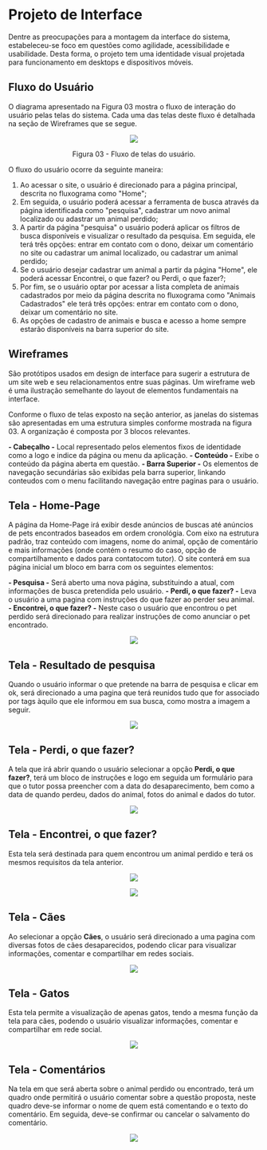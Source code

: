 
# Projeto de Interface

Dentre as preocupações para a montagem da interface do sistema, estabeleceu-se foco em questões como agilidade, acessibilidade e usabilidade. Desta forma, o projeto tem uma identidade visual projetada para funcionamento em desktops e dispositivos móveis.

## Fluxo do Usuário

O diagrama apresentado na Figura 03 mostra o fluxo de interação do usuário pelas telas do sistema. Cada uma das telas deste fluxo é detalhada na seção de Wireframes que se segue. 


<p align="center">
<img src="https://github.com/ICEI-PUC-Minas-PMV-ADS/pmv-ads-2022-1-e1-proj-web-t2-face-pet/blob/main/documentos/Fluxo_Face_Pet.jpg")
 </p>

<p align="center"> Figura 03 - Fluxo de telas do usuário. </p>

O fluxo do usuário ocorre da seguinte maneira:

1) Ao acessar o site, o usuário é direcionado para a página principal, descrita no fluxograma como "Home";
2) Em seguida, o usuário poderá acessar a ferramenta de busca através da página identificada como "pesquisa", cadastrar um novo animal localizado ou adastrar um animal perdido;
3) A partir da página "pesquisa" o usuário poderá aplicar os filtros de busca disponíveis e visualizar o resultado da pesquisa. Em seguida, ele terá três opções: entrar em contato com o dono, deixar um comentário no site ou cadastrar um animal localizado, ou cadastrar um animal perdido;
4) Se o usuário desejar cadastrar um animal a partir da página "Home", ele poderá acessar Encontrei, o que fazer? ou Perdi, o que fazer?;
5) Por fim, se o usuário optar por acessar a lista completa de animais cadastrados por meio da página descrita no fluxograma como "Animais Cadastrados" ele terá três opções: entrar em contato com o dono, deixar um comentário no site.
6) As opções de cadastro de animais e busca e acesso a home sempre estarão disponíveis na barra superior do site.


## Wireframes

São protótipos usados em design de interface para sugerir a estrutura de um site web e seu relacionamentos entre suas páginas. Um wireframe web é uma ilustração semelhante do layout de elementos fundamentais na interface.

Conforme o fluxo de telas exposto na seção anterior, as janelas do sistemas são apresentadas em uma estrutura simples conforme mostrada na figura 03. A organização é composta por 3 blocos relevantes. 

**- Cabeçalho -** Local representado pelos elementos fixos de identidade como a logo e indice da página ou menu da aplicação.
**- Conteúdo -** Exibe o conteúdo da página aberta em questão.
**- Barra Superior -** Os elementos de navegação secundárias são exibidas pela barra superior, linkando conteudos com o menu facilitando navegação entre paginas para o usuário.

## Tela - Home-Page

 A página da Home-Page irá exibir desde anúncios de buscas até anúncios de pets encontrados baseados em ordem cronológia. Com eixo na estrutura padrão, traz conteúdo com imagens, nome do animal, opção de comentário e mais informações (onde contém o resumo do caso, opção de compartilhamento e dados para contatocom tutor). O site conterá em sua página inicial um bloco em barra com os seguintes elementos:
 
 **- Pesquisa -** Será aberto uma nova página, substituindo a atual, com informações de busca pretendida pelo usuário.
 **- Perdi, o que fazer? -** Leva o usuário a uma pagina com instruções do que fazer ao perder seu animal.
 **- Encontrei, o que fazer? -** Neste caso o usuário que encontrou o pet perdido será direcionado para realizar instruções de como anunciar o pet encontrado.
 
 <p align="center">
<img src="https://github.com/ICEI-PUC-Minas-PMV-ADS/pmv-ads-2022-1-e1-proj-web-t2-face-pet/blob/3ee3b1aa31b5cd99a7a27baf544f1df0d0905221/docs/img/PAGINA%20HOME.png")
     </p>
     
 ## Tela - Resultado de pesquisa
 
 Quando o usuário informar o que pretende na barra de pesquisa e clicar em ok, será direcionado a uma pagina que terá reunidos tudo que for associado por tags àquilo que ele informou em sua busca, como mostra a imagem a seguir. 
 
 <p align="center">
<img src="https://github.com/ICEI-PUC-Minas-PMV-ADS/pmv-ads-2022-1-e1-proj-web-t2-face-pet/blob/3ee3b1aa31b5cd99a7a27baf544f1df0d0905221/docs/img/PAGINA%20PESQUISA.png")
     </p>
 
 ## Tela - Perdi, o que fazer?
 
 A tela que irá abrir quando o usuário selecionar a opção **Perdi, o que fazer?**, terá um bloco de instruções e logo em seguida um formulário para que o tutor possa preencher com a data do desaparecimento, bem como a data de quando perdeu, dados do animal, fotos do animal e dados do tutor. 
 
  <p align="center">
<img src="https://github.com/ICEI-PUC-Minas-PMV-ADS/pmv-ads-2022-1-e1-proj-web-t2-face-pet/blob/3ee3b1aa31b5cd99a7a27baf544f1df0d0905221/docs/img/PERDI,%20O%20QUE%20FAZER_.png")
      </p>
  
  ## Tela - Encontrei, o que fazer?
  
  Esta tela será destinada para quem encontrou um animal perdido e terá os mesmos requisitos da tela anterior.
  
   <p align="center">
<img src="https://github.com/ICEI-PUC-Minas-PMV-ADS/pmv-ads-2022-1-e1-proj-web-t2-face-pet/blob/3ee3b1aa31b5cd99a7a27baf544f1df0d0905221/docs/img/ENCONTREI,%20O%20QUE%20FAZER_.png")
     </p>
 
  <p align="center">
<img src="https://github.com/ICEI-PUC-Minas-PMV-ADS/pmv-ads-2022-1-e1-proj-web-t2-face-pet/blob/3ee3b1aa31b5cd99a7a27baf544f1df0d0905221/docs/img/ENCONTREI%20O%20ANIMAL%20COMO%20EXEMPLO.png")
     </p>
   
   ## Tela - Cães
   
   Ao selecionar a opção **Cães**, o usuário será direcionado a uma pagina com diversas fotos de cães desaparecidos, podendo clicar para visualizar informações, comentar e compartilhar em redes sociais.
   <p align="center">
<img src="https://github.com/ICEI-PUC-Minas-PMV-ADS/pmv-ads-2022-1-e1-proj-web-t2-face-pet/blob/3ee3b1aa31b5cd99a7a27baf544f1df0d0905221/docs/img/TELA%20PESQUISA%20DE%20CA%CC%83ES.png")
     </p>
   
   ## Tela - Gatos
   
   Esta tela permite a visualização de apenas gatos, tendo a mesma função da tela para cães, podendo o usuário visualizar informações, comentar e compartilhar em rede social.
   
   <p align="center">
<img src="https://github.com/ICEI-PUC-Minas-PMV-ADS/pmv-ads-2022-1-e1-proj-web-t2-face-pet/blob/3ee3b1aa31b5cd99a7a27baf544f1df0d0905221/docs/img/TELA%20PESQUISA%20DE%20GATOS.png")
     </p>
    
## Tela - Comentários
    
  Na tela em que será aberta sobre o animal perdido ou encontrado, terá um quadro onde permitirá o usuário comentar sobre a questão proposta, neste quadro deve-se informar o nome de quem está comentando e o texto do comentário. Em seguida, deve-se confirmar ou cancelar o salvamento do comentário.
    
<p align="center">
<img src="https://github.com/ICEI-PUC-Minas-PMV-ADS/pmv-ads-2022-1-e1-proj-web-t2-face-pet/blob/3ee3b1aa31b5cd99a7a27baf544f1df0d0905221/docs/img/TELA%20COMENTA%CC%81RIOS.png")
     </p>
